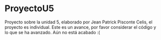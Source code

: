 # ProyectoU5
Proyecto sobre la unidad 5, elaborado por Jean Patrick Pisconte Celis, el proyecto es individual.
Este es un avance, por favor considerar el código y lo que se ha avanzado. Aún no está acabado :(
